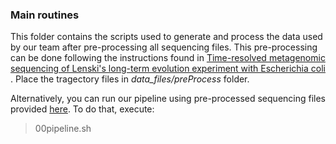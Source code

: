 ### Main routines

This folder contains the scripts used to generate and process the data used by our team after pre-processing all sequencing files. This pre-processing can be done following the instructions found in [Time-resolved metagenomic sequencing of Lenski's long-term evolution experiment with Escherichia coli ](https://github.com/benjaminhgood/LTEE-metagenomic). Place the tragectory files in *data_files/preProcess* folder.

Alternatively, you can run our pipeline using pre-processed sequencing files provided [here](https://github.com/LabBiosystemUFRN/Ecoli60/tree/master/data_files/preProcess/). To do that, execute:
> 00pipeline.sh

